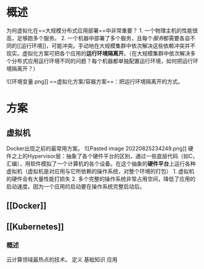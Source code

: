 # 概述
为何虚拟化在==大规模分布式应用部署==中非常重要？
	1. 一个物理主机的性能很高，足够跑多个服务。
	2. 一个机器中部署了多个服务，且每个*服务*都需要各自不同的[[运行环境]]，可能冲突。手动地在大规模集群中依次解决这些依赖冲突并不现实。虚拟化方案可把各个应用的**运行环境隔离开**。（在大规模集群中依次解决多个分布式应用运行环境不同的问题？每个机器都单独配置运行环境，如何把运行环境隔离开？）

![[环境变量.png]]
==虚拟化方案/容器方案==：把运行环境隔离开的方式。
# 方案
## 虚拟机
Docker出现之前的最常用方案。
![[Pasted image 20220825234249.png]]
硬件之上的Hypervisor层：抽象了各个硬件平台的区别，通过一些底层代码（如C，汇编），用软件模拟了一个计算机的各个设备。在这个抽象的**硬件平台**上运行各种虚拟机（虚拟机是对应用与它所依赖的操作系统，对整个环境的打包）
	1. 虚拟机的硬件会有大量性能打损失
	2. 多个完整的操作系统非常占用空间，降低了应用的启动速度。因为一个应用的启动要在操作系统完整启动后。
## [[Docker]]
## [[Kubernetes]]
### 概述
云计算领域最热点的技术。
定义
基础知识
应用
